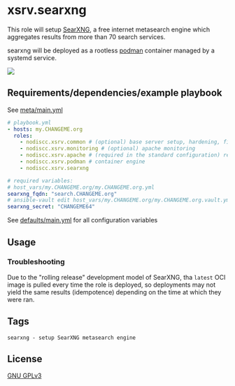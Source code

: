 # xsrv.searxng

This role will setup [SearXNG](https://docs.searxng.org/), a free internet metasearch engine which aggregates results from more than 70 search services.

searxng will be deployed as a rootless [podman](../podman) container managed by a systemd service.

![](https://upload.wikimedia.org/wikipedia/commons/e/eb/SearXNG_Homepage_Screenshot.png)

## Requirements/dependencies/example playbook

See [meta/main.yml](meta/main.yml)

```yaml
# playbook.yml
- hosts: my.CHANGEME.org
  roles:
    - nodiscc.xsrv.common # (optional) base server setup, hardening, firewall, bruteforce prevention
    - nodiscc.xsrv.monitoring # (optional) apache monitoring
    - nodiscc.xsrv.apache # (required in the standard configuration) reverse proxy and SSL certificates
    - nodiscc.xsrv.podman # container engine
    - nodiscc.xsrv.searxng

# required variables:
# host_vars/my.CHANGEME.org/my.CHANGEME.org.yml
searxng_fqdn: "search.CHANGEME.org"
# ansible-vault edit host_vars/my.CHANGEME.org/my.CHANGEME.org.vault.yml
searxng_secret: "CHANGEME64"
```

See [defaults/main.yml](defaults/main.yml) for all configuration variables


## Usage

### Troubleshooting

Due to the "rolling release" development model of SearXNG, tha `latest` OCI image is pulled every time the role is deployed, so deployments may not yield the same results (idempotence) depending on the time at which they were ran.


## Tags

<!--BEGIN TAGS LIST-->
```
searxng - setup SearXNG metasearch engine
```
<!--END TAGS LIST-->

## License

[GNU GPLv3](../../LICENSE)
